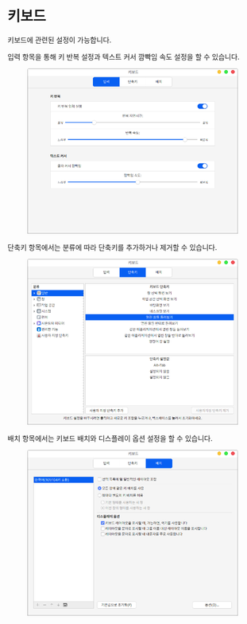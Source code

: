 # 키보드

키보드에 관련된 설정이 가능합니다.&#x20;

입력 항목을 통해 키 반복 설정과 텍스트 커서 깜빡임 속도 설정을 할 수 있습니다. &#x20;

<figure><img src="../../.gitbook/assets/스크린샷, 2022-10-31 11-15-23.png" alt=""><figcaption></figcaption></figure>

단축키 항목에서는 분류에 따라 단축키를 추가하거나 제거할 수 있습니다.

<figure><img src="../../.gitbook/assets/스크린샷, 2022-10-31 11-15-26.png" alt=""><figcaption></figcaption></figure>

배치 항목에서는 키보드 배치와 디스플레이 옵션 설정을 할 수 있습니다.

<figure><img src="../../.gitbook/assets/스크린샷, 2022-10-31 11-15-29.png" alt=""><figcaption></figcaption></figure>

